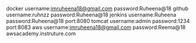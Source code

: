docker username:imruheena18@gmail.com password:Ruheena@18
github username:ruhnzz password:Ruheena@18
jenkins username:Ruheena password:Ruheena@18 port:8080
tomcat username:admin password:1234 port:8083
aws username:imruheena18@gmail.com password:Reema@18  awsacademy.instruture.com
